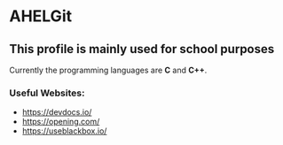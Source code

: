 # AHELGit
## This profile is mainly used for school purposes

Currently the programming languages are **C** and **C++**.

### Useful Websites:
 - https://devdocs.io/
 - https://opening.com/
 - https://useblackbox.io/
